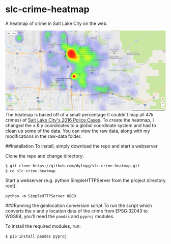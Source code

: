 # slc-crime-heatmap
A heatmap of crime in Salt Lake City on the web.

![SLC Crime Heatmap](https://raw.githubusercontent.com/dylngg/slc-crime-heatmap/master/images/heatmap-screenshot.png "Heatmap of crime in SLC")
The heatmap is based off of a small percentage (I couldn't map all 47k crimes) of [Salt Lake City's 2016 Police Cases](https://opendata.utah.gov/Public-Safety/SALT-LAKE-CITY-POLICE-CASES-2016/trgz-4r9d). To create the heatmap, I changed the x & y coordinates to a global coordinate system and had to clean up some of the data. You can view the raw data, along with my modifications in the raw-data folder.  


##Installation
To install, simply download the repo and start a webserver.

Clone the repo and change directory:
```
$ git clone https://github.com/dylngg/slc-crime-heatmap.git
$ cd slc-crime-heatmap
```

Start a webserver (e.g. python SimpleHTTPServer from the project directory root):

`python -m SimpleHTTPServer 8888`

###Running the geolocation conversion script
To run the script which converts the x and y location data of the crime from EPSG:32043 to WGS84, you'll need the `pandas` and `pyproj` modules.

To install the required modules, run:

```$ pip install pandas pyproj``` 
